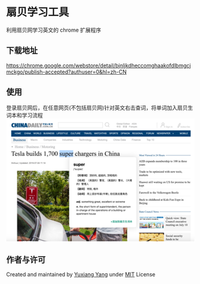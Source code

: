 # 扇贝学习工具

利用扇贝网学习英文的 chrome 扩展程序

## 下载地址

https://chrome.google.com/webstore/detail/bjnljkdheccomghaakofdlbmgcjmckgo/publish-accepted?authuser=0&hl=zh-CN

## 使用

登录扇贝网后，在任意网页(不包括扇贝网)针对英文右击查词，将单词加入扇贝生词本和学习流程
![screenshot](/images/screenshot.png)

## 作者与许可

Created and maintained by [Yuxiang Yang](https://github.com/psyduck4you) under [MIT](LICENSE) License
